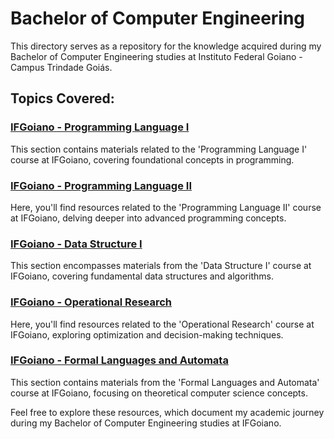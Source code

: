 # Bachelor of Computer Engineering

This directory serves as a repository for the knowledge acquired during my Bachelor of Computer Engineering studies at Instituto Federal Goiano - Campus Trindade Goiás.

## Topics Covered:

### [IFGoiano - Programming Language I](https://github.com/kayckdelfino/public_knowledge_base/tree/main/Bachelor%20of%20Computer%20Engineering/IFGoiano%20-%20Programming%20Language%20I)

This section contains materials related to the 'Programming Language I' course at IFGoiano, covering foundational concepts in programming.

### [IFGoiano - Programming Language II](https://github.com/kayckdelfino/public_knowledge_base/tree/main/Bachelor%20of%20Computer%20Engineering/IFGoiano%20-%20Programming%20Language%20II)

Here, you'll find resources related to the 'Programming Language II' course at IFGoiano, delving deeper into advanced programming concepts.

### [IFGoiano - Data Structure I](https://github.com/kayckdelfino/public_knowledge_base/tree/main/Bachelor%20of%20Computer%20Engineering/IFGoiano%20-%20Data%20Structure%20I)

This section encompasses materials from the 'Data Structure I' course at IFGoiano, covering fundamental data structures and algorithms.

### [IFGoiano - Operational Research](https://github.com/kayckdelfino/public_knowledge_base/tree/main/Bachelor%20of%20Computer%20Engineering/IFGoiano%20-%20Operational%20Research)

Here, you'll find resources related to the 'Operational Research' course at IFGoiano, exploring optimization and decision-making techniques.

### [IFGoiano - Formal Languages and Automata](https://github.com/kayckdelfino/public_knowledge_base/tree/main/Bachelor%20of%20Computer%20Engineering/IFGoiano%20-%20Formal%20Languages%20and%20Automata)

This section contains materials from the 'Formal Languages and Automata' course at IFGoiano, focusing on theoretical computer science concepts.

Feel free to explore these resources, which document my academic journey during my Bachelor of Computer Engineering studies at IFGoiano.
